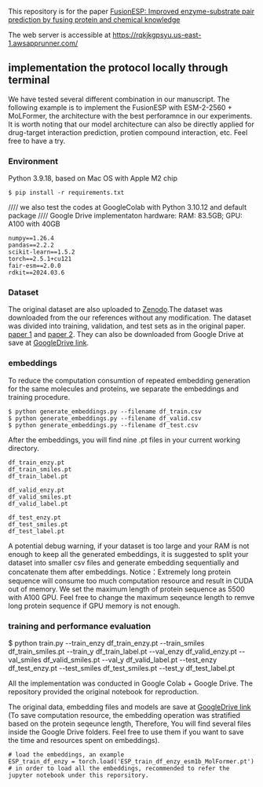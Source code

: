 
This repository is for the paper [FusionESP: Improved enzyme-substrate pair prediction by fusing protein and chemical knowledge](https://www.biorxiv.org/content/10.1101/2024.08.13.607829v2)

The web server is accessible at https://rqkjkgpsyu.us-east-1.awsapprunner.com/

## implementation the protocol locally through terminal
We have tested several different combination in our manuscript. The following example is to implement the FusionESP with ESM-2-2560	+ MoLFormer, the architecture with the best perforamnce in our experiments. 
It is worth noting that our model architecture can also be directly applied for drug-target interaction prediction, protien compound interaction, etc. Feel free to have a try.

### Environment 
Python 3.9.18, based on Mac OS with Apple M2 chip 
```
$ pip install -r requirements.txt
```
//// we also test the codes at GoogleColab with Python 3.10.12 and default package 
//// Google Drive implementaton hardware: RAM: 83.5GB; GPU: A100 with 40GB
```
numpy==1.26.4
pandas==2.2.2
scikit-learn==1.5.2
torch==2.5.1+cu121
fair-esm==2.0.0
rdkit==2024.03.6
```
### Dataset 

The original dataset are also uploaded to [Zenodo](https://zenodo.org/records/13891018).The dataset was downloaded from the our references without any modification. The dataset was divided into training, validation, and test sets as in the original paper. [paper 1](https://www.nature.com/articles/s41467-023-38347-2) and [paper 2](https://journals.plos.org/ploscompbiol/article?id=10.1371/journal.pcbi.1012100). They can also be downloaded from Google Drive at save at [GoogleDrive link](https://drive.google.com/drive/folders/1op-L1iG55gGDhSCCXT9z62c9kJhoQ769?usp=drive_link).

### embeddings 
To reduce the computation consumtion of repeated embedding generation for the same molecules and proteins, we separate the embeddings and training procedure.
```
$ python generate_embeddings.py --filename df_train.csv
$ python generate_embeddings.py --filename df_valid.csv
$ python generate_embeddings.py --filename df_test.csv
```
After the embeddings, you will find nine .pt files in your current working directory.

```
df_train_enzy.pt 
df_train_smiles.pt
df_train_label.pt 

df_valid_enzy.pt 
df_valid_smiles.pt 
df_valid_label.pt 

df_test_enzy.pt 
df_test_smiles.pt 
df_test_label.pt
```
A potential debug warning, if your dataset is too large and your RAM is not enough to keep all the generated embeddings, it is suggested to split your dataset into smaller csv files and generate embedding sequentially and concatenate them after embeddings. 
Notice：Extremely long protein sequence will consume too much computation resource and result in CUDA out of memory. We set the maximum length of protein sequence as 5500 with A100 GPU. Feel free to change the maximum seqeunce length to remve long protein sequence if GPU memory is not enough. 

### training and performance evaluation

$ python train.py --train_enzy df_train_enzy.pt --train_smiles df_train_smiles.pt --train_y df_train_label.pt --val_enzy df_valid_enzy.pt --val_smiles df_valid_smiles.pt --val_y df_valid_label.pt --test_enzy df_test_enzy.pt --test_smiles df_test_smiles.pt --test_y df_test_label.pt


All the implementation was conducted in Google Colab + Google Drive. The repository provided the original notebook for reproduction. 

The original data, embedding files and models are save at [GoogleDrive link](https://drive.google.com/drive/folders/1op-L1iG55gGDhSCCXT9z62c9kJhoQ769?usp=drive_link) (To save computation resource, the embedding operation was stratified based on the protein seqeunce length, Therefore, You will find several files inside the Google Drive folders. Feel free to use them if you want to save the time and resources spent on embeddings).
```
# load the embeddings, an example
ESP_train_df_enzy = torch.load('ESP_train_df_enzy_esm1b_MolFormer.pt')
# in order to load all the embeddings, recommended to refer the jupyter notebook under this reporsitory.
```


